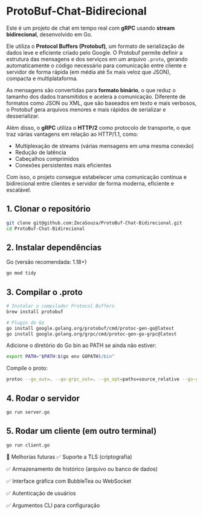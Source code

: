 ﻿# ProtoBuf-Chat-Bidirecional

Este é um projeto de chat em tempo real com **gRPC** usando **stream bidirecional**, desenvolvido em Go.

Ele utiliza o **Protocol Buffers (Protobuf)**, um formato de serialização de dados leve e eficiente criado pelo Google. O Protobuf permite definir a estrutura das mensagens e dos serviços em um arquivo `.proto`, gerando automaticamente o código necessário para comunicação entre cliente e servidor de forma rápida (em média até 5x mais veloz que JSON), compacta e multiplataforma.

As mensagens são convertidas para **formato binário**, o que reduz o tamanho dos dados transmitidos e acelera a comunicação. Diferente de formatos como JSON ou XML, que são baseados em texto e mais verbosos, o Protobuf gera arquivos menores e mais rápidos de serializar e desserializar.

Além disso, o **gRPC** utiliza o **HTTP/2** como protocolo de transporte, o que traz várias vantagens em relação ao HTTP/1.1, como:

- Multiplexação de streams (várias mensagens em uma mesma conexão)
- Redução de latência
- Cabeçalhos comprimidos
- Conexões persistentes mais eficientes

Com isso, o projeto consegue estabelecer uma comunicação contínua e bidirecional entre clientes e servidor de forma moderna, eficiente e escalável.



## 1. Clonar o repositório

```bash
git clone git@github.com:ZecaSouza/ProtoBuf-Chat-Bidirecional.git
cd ProtoBuf-Chat-Bidirecional
```

## 2. Instalar dependências
Go (versão recomendada: 1.18+)

```bash
go mod tidy
```
## 3. Compilar o .proto
```bash
# Instalar o compilador Protocol Buffers
brew install protobuf

# Plugin do Go
go install google.golang.org/protobuf/cmd/protoc-gen-go@latest
go install google.golang.org/grpc/cmd/protoc-gen-go-grpc@latest
```
Adicione o diretório do Go bin ao PATH se ainda não estiver:
```bash
export PATH="$PATH:$(go env GOPATH)/bin"
```
Compile o proto:
```bash
protoc --go_out=. --go-grpc_out=. --go_opt=paths=source_relative --go-grpc_opt=paths=source_relative chat/chat.proto
```

## 4. Rodar o servidor
```bash
go run server.go
```

## 5. Rodar um cliente (em outro terminal)
```bash
go run client.go
```


📌 Melhorias futuras
✅ Suporte a TLS (criptografia)

✅ Armazenamento de histórico (arquivo ou banco de dados)

✅ Interface gráfica com BubbleTea ou WebSocket

✅ Autenticação de usuários

✅ Argumentos CLI para configuração
